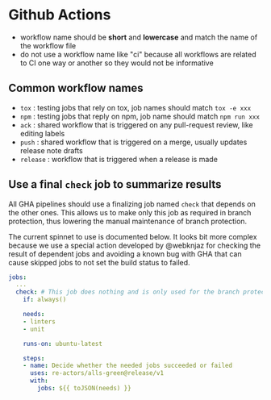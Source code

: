# Github Actions

* workflow name should be **short** and **lowercase** and match the name of the workflow file
* do not use a workflow name like "ci" because all workflows are related to CI one way or another so they would not be informative

## Common workflow names

* `tox` : testing jobs that rely on tox, job names should match `tox -e xxx`
* `npm` : testing jobs that reply on npm, job name should match `npm run xxx`
* `ack` : shared workflow that is triggered on any pull-request review, like editing labels
* `push` : shared workflow that is triggered on a merge, usually updates release note drafts
* `release` : workflow that is triggered when a release is made

## Use a final `check` job to summarize results

All GHA pipelines should use a finalizing job named `check` that depends on the other ones. This allows us to make only this job as required in branch protection, thus lowering the manual maintenance of branch protection.

The current spinnet to use is documented below. It looks bit more complex because we use a special action developed by @webknjaz for checking the result of dependent jobs and avoiding a known bug with GHA that can cause skipped jobs to not set the build status to failed.

```yaml
jobs:
  ...
  check: # This job does nothing and is only used for the branch protection
    if: always()

    needs:
    - linters
    - unit

    runs-on: ubuntu-latest

    steps:
    - name: Decide whether the needed jobs succeeded or failed
      uses: re-actors/alls-green@release/v1
      with:
        jobs: ${{ toJSON(needs) }}
```
